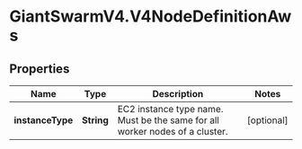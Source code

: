 # GiantSwarmV4.V4NodeDefinitionAws

## Properties
Name | Type | Description | Notes
------------ | ------------- | ------------- | -------------
**instanceType** | **String** | EC2 instance type name. Must be the same for all worker nodes of a cluster.  | [optional] 


